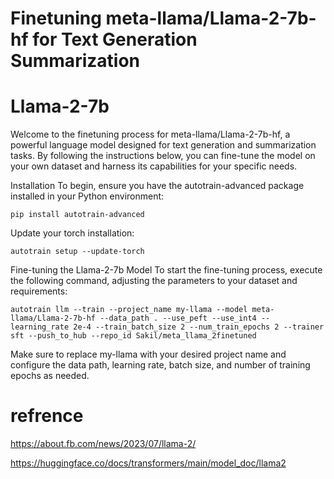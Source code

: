 
# Finetuning meta-llama/Llama-2-7b-hf for Text Generation Summarization
# Llama-2-7b

Welcome to the finetuning process for meta-llama/Llama-2-7b-hf, a powerful language model designed for text generation and summarization tasks. By following the instructions below, you can fine-tune the model on your own dataset and harness its capabilities for your specific needs.

Installation
To begin, ensure you have the autotrain-advanced package installed in your Python environment:

```
pip install autotrain-advanced
```
Update your torch installation:

```
autotrain setup --update-torch
```

Fine-tuning the Llama-2-7b Model
To start the fine-tuning process, execute the following command, adjusting the parameters to your dataset and requirements:

```
autotrain llm --train --project_name my-llama --model meta-llama/Llama-2-7b-hf --data_path . --use_peft --use_int4 --learning_rate 2e-4 --train_batch_size 2 --num_train_epochs 2 --trainer sft --push_to_hub --repo_id Sakil/meta_llama_2finetuned
```

Make sure to replace my-llama with your desired project name and configure the data path, learning rate, batch size, and number of training epochs as needed.


# refrence
https://about.fb.com/news/2023/07/llama-2/

https://huggingface.co/docs/transformers/main/model_doc/llama2
